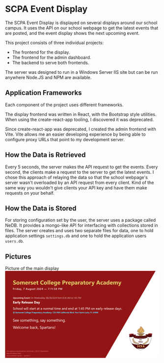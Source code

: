 # SCPA Event Display

The SCPA Event Display is displayed on several displays around our school campus. It uses the API on our school webpage to get the latest events that are posted, and the event display shows the next upcoming event.

This project consists of three individual projects:
* The frontend for the display.
* The frontend for the admin dashboard.
* The backend to serve both frontends.

The server was designed to run in a Windows Server IIS site but can be run anywhere Node.JS and NPM are available.

## Application Frameworks

Each component of the project uses different frameworks.

The display frontend was written in React, with the Bootstrap style utilities.  When using the create-react-app tooling, I discovered it was deprecated.

Since create-react-app was deprecated, I created the admin frontend with Vite. Vite allows me an easier developing experience by being able to configure proxy URLs
that point to my development server.

## How the Data is Retrieved

Every 5 seconds, the server makes the API request to get the events. Every second, the clients make a request to the server to get the latest events.
I chose this approach of relaying the data so that the school webpage's server wasn't overloaded by an API request from every client. Kind of the same way
you wouldn't give clients your API key and have them make requests on your behalf.

## How the Data is Stored

For storing configuration set by the user, the server uses a package called NeDB. It provides a mongo-like API for interfacing with collections stored in files.
The server creates and uses two separate files for data, one to hold application settings `settings.db` and one to hold the application users `users.db`.

## Pictures
Picture of the main display
![Main display](https://github.com/larryr1/larryr1.github.io/blob/main/projects/scpa-event/scpa-event-main.png?raw=true)
